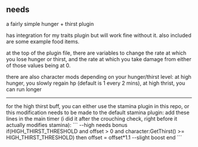 ## needs
a fairly simple hunger + thirst plugin

has integration for my traits plugin but will work fine without it.
also included are some example food items.

at the top of the plugin file, there are variables to change the rate at which you lose hunger or thirst, and the rate at which you take damage from either of those values being at 0.

there are also character mods depending on your hunger/thirst level: at high hunger, you slowly regain hp (default is 1 every 2 mins), at high thrist, you can run longer
<hr>
for the high thirst buff, you can either use the stamina plugin in this repo, or this modification needs to be made to the default stamina plugin:
add these lines in the main timer (i did it after the crouching check, right before it actually modifies stamina):
```
--high needs bonus
if(HIGH_THIRST_THRESHOLD and offset > 0 and character:GetThirst() >= HIGH_THIRST_THRESHOLD) then
	offset = offset*1.1 --slight boost
end
```